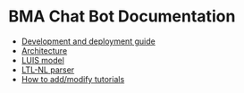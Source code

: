BMA Chat Bot Documentation
==========================

* [Development and deployment guide](../DEVELOPMENT.md)
* [Architecture](architecture.md)
* [LUIS model](luis.md)
* [LTL-NL parser](NLParser.md)
* [How to add/modify tutorials](tutorials.md)
